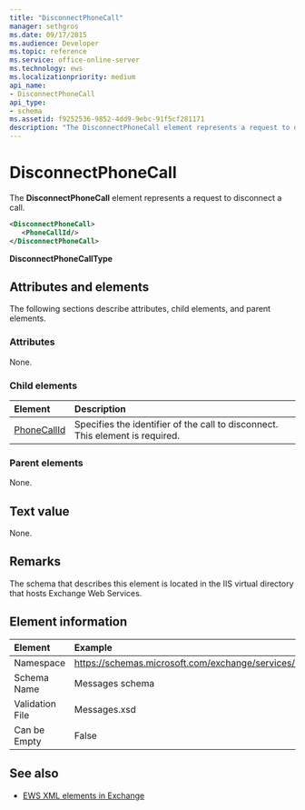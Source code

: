 ```yaml
---
title: "DisconnectPhoneCall"
manager: sethgros
ms.date: 09/17/2015
ms.audience: Developer
ms.topic: reference
ms.service: office-online-server
ms.technology: ews
ms.localizationpriority: medium
api_name:
- DisconnectPhoneCall
api_type:
- schema
ms.assetid: f9252536-9852-4dd9-9ebc-91f5cf281171
description: "The DisconnectPhoneCall element represents a request to disconnect a call."
---
```


# DisconnectPhoneCall

The **DisconnectPhoneCall** element represents a request to disconnect a call. 
  
```xml
<DisconnectPhoneCall>
   <PhoneCallId/>
</DisconnectPhoneCall>
```

 **DisconnectPhoneCallType**
## Attributes and elements

The following sections describe attributes, child elements, and parent elements.
  
### Attributes

None.
  
### Child elements

|**Element**|**Description**|
|:-----|:-----|
|[PhoneCallId](phonecallid.md) <br/> |Specifies the identifier of the call to disconnect. This element is required.  <br/> |
   
### Parent elements

None.
  
## Text value

None.
  
## Remarks

The schema that describes this element is located in the IIS virtual directory that hosts Exchange Web Services.
  
## Element information

| Element | Example |
|:-----|:-----|
|Namespace  <br/> |https://schemas.microsoft.com/exchange/services/2006/messages  <br/> |
|Schema Name  <br/> |Messages schema  <br/> |
|Validation File  <br/> |Messages.xsd  <br/> |
|Can be Empty  <br/> |False  <br/> |
   
## See also

- [EWS XML elements in Exchange](ews-xml-elements-in-exchange.md)

